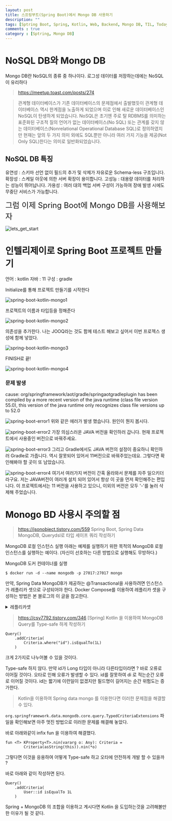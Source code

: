 ```yaml
---
layout: post
title: 스프링부트(Spring Boot)에서 Mongo DB 사용하기
description: ""
tags: [Sptring Boot, Spring, Kotlin, Web, Backend, Mongo DB, TIL, Today I Leaned]
comments : true
category : [Sptring, Mongo DB]
---
```


# NoSQL DB와 Mongo DB

Mongo DB란 NoSQL의 종류 중 하나이다.
로그성 데이터를 저장하는데에는 NoSQL이 유리하다

> https://meetup.toast.com/posts/274

> 관계형 데이터베이스가 기존 데이터베이스의 문제점에서 출발했듯이 관계형 데이터베이스 역시 한계점을 노출하게 되었으며 이로 인해 새로운 데이터베이스인 NoSQL이 탄생하게 되었습니다. 
> NoSQL은 초기엔 주로 탈 RDBMS를 의미하는 표준화된 구조적 질의 언어가 없는 데이터베이스(No SQL) 또는 관계를 갖지 않는 데이터베이스(Nonrelational Operational Database SQL)로 정의하였지만 현재는 앞의 두 가지 의미 외에도 SQL뿐만 아니라 여러 가지 기능을 제공(Not Only SQL)한다는 의미로 일반화되었습니다.

## NoSQL DB 특징

유연성 : 스키마 선언 없이 필드의 추가 및 삭제가 자유로운 Schema-less 구조입니다.
확장성 : 스케일 아웃에 의한 서버 확장이 용이합니다.
고성능 : 대용량 데이터를 처리하는 성능이 뛰어납니다.
가용성 : 여러 대의 백업 서버 구성이 가능하여 장애 발생 시에도 무중단 서비스가 가능합니다.


<p class="space-item-3"/>

 <font size="5">그럼 이제 Spring Boot에 Mongo DB를 사용해보자</font>

![lets_get_start](/post/images/hey/lets_get_start.gif)

# 인텔리제이로 Spring Boot 프로젝트 만들기

언어 : kotlin
자바 : 11
구성 : gradle

Initialize를 통해 프로젝트 만들기를 시작한다

![spring-boot-kotlin-mongo1](/post/images/2022-03-23-kotlin-mongo1.png)


프로젝트의 이름과 타입등을 정해준다 

![spring-boot-kotlin-mongo2](/post/images/2022-03-23-kotlin-mongo2.png)


의존성을 추가한다.
나는 JOOQ라는 것도 함께 테스트 해보고 싶어서 이번 프로젝스 생성에 함께 넣었다.

![spring-boot-kotlin-mongo3](/post/images/2022-03-23-kotlin-mongo3.png)


FINISH로 끝!

![spring-boot-kotlin-mongo4](/post/images/2022-03-23-kotlin-mongo4.png)



<div class="space-item-3"></div>

### 문제 발생
cause: org/springframework/aot/gradle/springaotgradleplugin has been compiled by a more recent version of the java runtime (class file version 55.0), this version of the java runtime only recognizes class file versions up to 52.0

![spring-boot-error1](/post/images/2022-03-23-kotlin-mongo5-1.png)
위와 같은 에러가 발생 했습니다. 원인이 뭔지 봅시다.

![spring-boot-error2](/post/images/2022-03-23-kotlin-mongo5.png)
가장 의심스러운 JAVA 버전을 확인하러 갑니다.
현재 프로젝트에서 사용중인 버전으로 바꿔주세요.


![spring-boot-error3](/post/images/2022-03-23-kotlin-mongo5-2.png)
그리고 Gradle에서도 JAVA 버전의 설정이 중요하니 확인하러 Gradle로 가줍니다. 역시 잘못되어 있어서 11버전으로 바꿔주었는데요. 그렇다면 확인해봐야 할 곳이 또 남았습니다.

![spring-boot-error4](/post/images/2022-03-23-kotlin-mongo5-3.png)
여기서 여러가지 버전이 간혹 올라와서 문제를 자주 일으키더라구요. 저는 JAVA버전이 여러개 설치 되어 있어서 항상 이 곳을 먼저 확인해주는 편입니다. 이 프로젝트에서는 11 버전을 사용하고 있으니, 이외의 버전은 모두 '-'를 눌러 삭제해 주었습니다.


<div class="space-item-3"></div>

# Monogo BD 사용시 주의할 점

> <https://jsonobject.tistory.com/559> Spring Boot, Spring Data MongoDB, Querydsl로 타입 세이프 쿼리 작성하기

MongoDB 로컬 인스턴스 실행
아래는 예제를 실행하기 위한 목적의 MongoDB 로컬 인스턴스를 실행하는 예이다. (자신이 선호하는 다른 방법으로 실행해도 무방하다.)

MongoDB 도커 컨테이너를 실행
```
$ docker run -d --name mongodb -p 27017:27017 mongo
```
만약, Spring Data MongoDB가 제공하는 @Transactional을 사용하려면 인스턴스가 레플리카 셋으로 구성되어야 한다. Docker Compose를 이용하여 레플리카 셋을 구성하는 방법은 본 블로그의 이 글을 참고한다.



<details>
<summary>레플리카셋</summary>
<div markdown="1">

Pod은 우리의 서비스 또는 서버의 동작을 보장해주지 않습니다.
실행된 노드의 리소스가 부족하거나, 동작에 실패하거나 등등의 여러가지 이유로 인해 Pod는 죽을 수 있습니다.
그리고, 누군가 이를 수정하거나 고쳐주기 전까진 '멍청하게도' 죽은 그 상태로 남아있죠.
이를 해결하기 위해 등장한 것이 바로! 레플리카셋입니다!

레플리카셋을 간단히 설명하자면,
"지정한 pod 갯수만큼 항상 실행될 수 있도록 관리해주는 Controller"
정도로 말할 수 있겠네요.

다시 말하면, 특정 Pod을 5개로 항상 유지하도록 하는 레플리카셋을 만든다면
Pod의 갯수를 모니터링 하다가, 임의의 이유로 인해 Pod가 삭제될 경우
자동으로 새로운 Pod 1개를 생성하여 5개를 유지해줍니다.

이를 통해,
명시된 Pod의 실행을 항상 안정적으로 유지하고,
Pod의 가용성을 보증하는 역할입니다.

> <https://artist-developer.tistory.com/34> [Kubernetes] 쿠버네티스 ReplicaSet

</div>
</details>


<div class="space-item-3"></div>


> <https://csy7792.tistory.com/346> [Spring] Kotlin 을 이용하여 MongoDB Query를 Type-safe 하게 작성하기

```
Query()
    .addCriteria(
        Criteria.where("id").isEqualTo(1L)
    )
```


크게 2가지로 나누어볼 수 있을 것이다.

Type-safe 하지 않다.
만약 id가 Long 타입이 아니라 다른타입이라면 ? 바로 오류로 이어질 것이다.
오타로 인해 오류가 발생할 수 있다.
id를 잘못하여 di 로 적는순간 오류로 이어질 것이다.
id는 짧기에 이런일이 없겠지만 필드명이 길어지는 순간 위험도는 증가한다.

> Kotlin을 이용하여 Spring data mongo 를 이용한다면 이러한 문제점을 해결할 수 있다.

`org.springframework.data.mongodb.core.query.TypedCriteriaExtensions` 파일을 확인해보면 아주 멋진 방법으로 이러한 문제를 해결해 놓았다.

바로 아래와같이 infix fun 을 이용하여 해결했다.

```
fun <T> KProperty<T>.nin(vararg o: Any): Criteria =
        Criteria(asString(this)).nin(*o)
```

그렇다면 이것을 응용하여 어떻게 Type-safe 하고 오타에 안전하게 개발 할 수 있을까 ?

바로 아래와 같이 작성하면 된다.

```
Query()
    .addCriteria(
        User::id isEqualTo 1L
    )
```

Spring + MongoDB 의 조합을 이용하고 계시다면 Kotlin 을 도입하는것을 고려해볼만한 이유가 될 것 같다.
